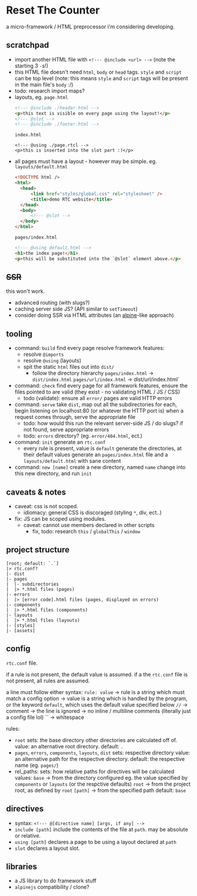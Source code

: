 # Reset The Counter

a micro-framework / HTML preprocessor i'm considering developing.

## scratchpad 

- import another HTML file with `<!--- @include <url> -->` (note the starting 3 `-`s!)
- this HTML file doesn't need `html`, `body` or `head` tags. `style` and `script` can be top level
  (note: this means `style` and `script` tags will be present in the main file's `body` :/)
- todo: research import maps?
- layouts, eg.
  `page.html`
  ```html
  <!--- @include ./header.html -->
  <p>this text is visible on every page using the layout!</p>
  <!--- @slot -->
  <!--- @include ./footer.html -->
  ```
  `index.html`
  ```
  <!--- @using ./page.rtcl -->
  <p>this is inserted into the slot part :)</p>
  ```
- all pages must have a layout - however may be simple. eg.
  `layouts/default.html`
  ```html
  <!DOCTYPE html />
  <html>
    <head>
        <link href="styles/global.css" rel="stylesheet" />
        <title>demo RTC website</title>
    </head>
    <body>
        <!--- @slot -->
    </body>
  </html>
  ```
  `pages/index.html`
  ```html
  <!--- @using default.html -->
  <h1>the index page!</h1>
  <p>this will be substituted into the `@slot` element above.</p>
  ```

## ~~SSR~~

this won't work.

- advanced routing (with slugs?)
- caching server side JS? (API similar to `setTimeout`)
- consider doing SSR via HTML attributes (an [alpine](https://alpinejs.dev)-like approach)

## tooling

- command: `build`
  find every page
  resolve framework features:
    - resolve `@imports`
    - resolve `@using` (layouts)
    - spit the static `html` files out into `dist/`
      - follow the directory hierarchy
        `pages/index.html` -> `dist/index.html`
        `pages/url/index.html` -> dist/url/index.html`
- command: `check`
  find every page
  for all framework features, ensure the files pointed to are valid
    (they exist - no validating HTML / JS / CSS)
  - todo (validate): ensure all `error/` pages are valid HTTP errors
- command: `serve`
  take `dist`, map out all the subdirectories
  for each, begin listening on localhost:80 (or whatever the HTTP port is)
  when a request comes through, serve the appropriate file
  - todo: how would this run the relevant server-side JS / do slugs?
  if not found, serve appropriate errors
  - todo: `errors` directory? (eg. `error/404.html`, ect.)
- command: `init`
  generate an `rtc.conf`
    - every rule is present, value is `default`
  generate the directories, at their default values
  generate an `pages/index.html` file and a `layouts/default.html` with sane content
- command: `new [name]`
  create a new directory, named `name`
  change into this new directory, and run `init`

## caveats & notes

- caveat: css is not scoped.
  - idiomacy: general CSS is discoraged (styling `*`, div, ect..)
- fix: JS can be scoped using modules.
  - caveat: cannot use members declared in other scripts
    - fix, todo: research `this` / `globalThis` / `window`

## project structure

```
[root; default: `.`]
|> rtc.conf?
|- dist
|- pages
|  |- subdirectories
|  |> *.html files (pages)
|- errors
|  |> [error code].html files (pages, displayed on errors)
|- components
|  |> *.html files (components)
|- layouts
|  |> *.html files (layouts)
|- [styles]
|- [assets]
```

## config

`rtc.conf` file.

if a rule is not present, the default value is assumed.
if a the `rtc.conf` file is not present, all rules are assumed.

a line must follow either syntax:
`rule: value`
-> rule is a string which must match a config option
-> value is a string which is handled by the program,
   or the keyword `default`, which uses the default value specified below
`//`
-> comment
-> the line is ignored
-> no inline / multiline comments (literally just a config file lol)
``
-> whitespace

rules:
- `root`
  sets: the base directory other directories are calculated off of.
  value: an alternative root directory.
  default: `.`
- `pages`, `errors`, `components`, `layouts`, `dist`
  sets: respective directory
  value: an alternative path for the respective directory. 
  default: the respective name (eg. `pages/`)
- rel_paths:
  sets: how relative paths for directives will be calculated
  values: `base` -> from the directory configured
                    eg. the value specified by `components` or `layouts` (or the respctive defaults)
          `root` -> from the project root, as defined by `root`
          `[path]` -> from the specified path
  default: `base`

## directives

- syntax:
  `<!--- @[directive name] [args, if any] -->`
- `include [path]`
  include the contents of the file at `path`. may be absolute or relative.
- `using [path]`
  declares a page to be using a layout declared at `path`
- `slot`
  declares a layout slot.

## libraries

- a JS library to do framework stuff
- `alpinejs` compatibility / clone?

